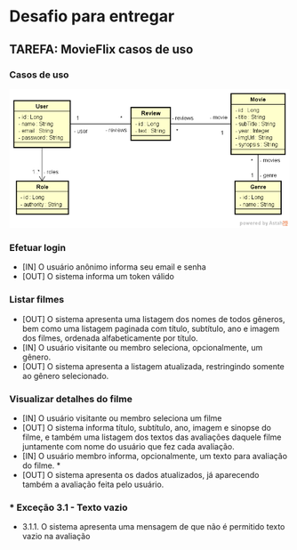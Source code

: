 <h1>Desafio para entregar</h1>
<h2>TAREFA: MovieFlix casos de uso</h2>

<h3>Casos de uso</h3>
<img src="https://github.com/AugustoCesar/assets/blob/main/img/movieflix.png" alt="movieflix"/>

<h3>Efetuar login</h3>
<ul>
  <li>[IN] O usuário anônimo informa seu email e senha</li>
  <li>[OUT] O sistema informa um token válido</li>
</ul>

<h3>Listar filmes</h3>
<ul>
  <li>[OUT] O sistema apresenta uma listagem dos nomes de todos gêneros, bem como uma listagem paginada com título, subtítulo, ano e imagem dos filmes, ordenada alfabeticamente por título.</li>
  <li>[IN] O usuário visitante ou membro seleciona, opcionalmente, um gênero.</li>
  <li>[OUT] O sistema apresenta a listagem atualizada, restringindo somente ao gênero selecionado.</li>
</ul>

<h3>Visualizar detalhes do filme</h3>
<ul>
  <li>[IN] O usuário visitante ou membro seleciona um filme</li>
  <li>[OUT] O sistema informa título, subtítulo, ano, imagem e sinopse do filme, e também uma listagem dos textos das avaliações daquele filme juntamente com nome do usuário que fez cada avaliação.</li>
  <li>[IN] O usuário membro informa, opcionalmente, um texto para avaliação do filme. *</li>
  <li>[OUT] O sistema apresenta os dados atualizados, já aparecendo também a avaliação feita pelo usuário.</li>
</ul>

<h3>* Exceção 3.1 - Texto vazio</h3>
<ul>
  <li>3.1.1. O sistema apresenta uma mensagem de que não é permitido texto vazio na avaliação</li>
</ul>
